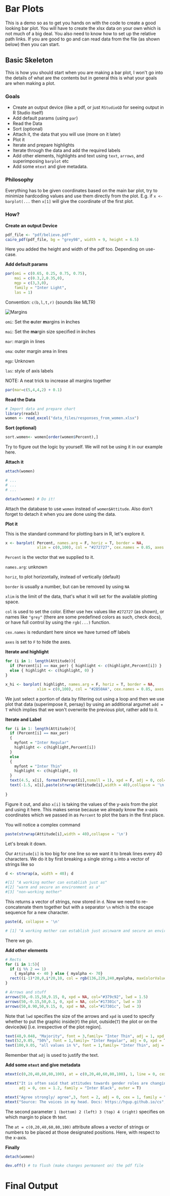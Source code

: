 # Bar Plots
This is a demo so as to get you hands on with the code to create a good looking bar plot. You will have to create the xlsx data on your own which is not much of a big deal. You also need to know how to set up the relative path links. If you are good to go and can read data from the file (as shown below) then you can start.


## Basic Skeleton

This is how you should start when you are making a bar plot, I won't go into the details of what are the contents but in general this is what your
goals are when making a plot.

### Goals

- Create an output device (like a pdf, or just `RStudioGD` for seeing output in R Studio itself)
- Add default params (using `par`)
- Read the Data
- Sort (optional)
- Attach it, the data that you will use (more on it later)
- Plot it
- Iterate and prepare highlights
- Iterate through the data and add the required labels
- Add other elements, highlights and text using `text`, `arrows`, and superimposing `barplot` etc
- Add some `mtext` and give metadata.

### Philosophy
Everything has to be given coordinates based on the main bar plot, try to minimize hardcoding values and use them directly from the plot.
E.g. if `x <- barplot(...` then `x[1]` will give the coordinate of the first plot.


### How?

**Create an output Device**

```r
pdf_file <- "pdf/believe.pdf"
cairo_pdf(pdf_file, bg = "grey98", width = 9, height = 6.5)
```
Here you added the height and width of the pdf too. Depending on use-case.


**Add default params**

```r
par(omi = c(0.65, 0.25, 0.75, 0.75),
    mai = c(0.3,2,0.35,0),
    mgp = c(3,3,0),
    family = "Inter Light",
    las = 1)

```
Convention: `c(b,l,t,r)` (sounds like MLTR)

![Margins](images/margins.png)

`omi`: Set the **o**uter **m**argins in **i**nches

`mai`: Set the **ma**rgin size specified in **i**nches 

`mar`: margin in lines

`oma`: outer margin area in lines

`mgp`: Unknown

`las`: style of axis labels


NOTE: A neat trick to increase all margins together
```r
par(mar=c(5,4,4,2) + 0.1)
```


**Read the Data**

```r
# Import data and prepare chart
library(readxl)
women <- read_excel("data_files/responses_from_women.xlsx")
```

**Sort (optional)**

```r
sort.women<- women[order(women$Percent),]
```
Try to figure out the logic by yourself. We will not be using it in our example here.


**Attach it**
```r
attach(women)

# ...
# ...
# ...

detach(women) # Do it!
```

Attach the database to use `women` instead of `women$Attitude`. Also don't forget
to detach it when you are done using the data.

**Plot it**

This is the standard command for plotting bars in R, let's explore it.

```r
x <- barplot( Percent, names.arg = F, horiz = T, border = NA,
              xlim = c(0,100), col = "#272727", cex.names = 0.85, axes = F)
```
`Percent` is the vector that we supplied to it.

`names.arg`: unknown

`horiz`, to plot horizontally, instead of vertically (default)

`border` is usually a number, but can be removed by using `NA`

`xlim` is the limit of the data, that's what it will set for the available plotting space.

`col` is used to set the color. Either use hex values like `#272727` (as shown), or names like `"grey"` (there are some predefined colors as such, check docs), or have full control by using the `rgb(...)` function.

`cex.names` is redundant here since we have turned off labels

`axes` is set to `F` to hide the axes.


**Iterate and highlight**

```r
for (i in 1: length(Attitude)){
  if (Percent[i] == max_per) { highlight <- c(highlight,Percent[i]) }
  else { highlight <- c(highlight, 0) }
}

x_hi <- barplot( highlight, names.arg = F, horiz = T, border = NA,
              xlim = c(0,100), col = "#2B50AA", cex.names = 0.85, axes = F, add = T)
```
We just select a portion of data by filtering out using a loop and then we use plot that data (superimpose it, persay) by using an additional argumet `add = T` which implies that we won't overwrite the previous plot, rather add to it.

**Iterate and Label**

```r
for (i in 1: length(Attitude)){
  if (Percent[i] == max_per)
  {
    myfont = "Inter Regular"
    highlight <- c(highlight,Percent[i])
  }
  else
  {
    myfont = "Inter Thin"
    highlight <- c(highlight, 0)
  }
  text(4.5, x[i], format(Percent[i],nsmall = 1), xpd = F, adj = 0, col= 'white', cex = 0.8, family = "Inter Light")
  text(-1.5, x[i],paste(strwrap(Attitude[i],width = 40),collapse = '\n'), xpd = NA, adj = 1, cex = 0.65, family = myfont)
  
}

```
Figure it out, and also `x[i]` is taking the values of the y-axis from the plot and using it here. This makes sense because we already know the x-axis coordinates which we passed in as `Percent` to plot the bars in the first place.

You will notice a complex command 
```r
paste(strwrap(Attitude[i],width = 40),collapse = '\n')
```
Let's break it down.

Our `Attitude[i]` is too big for one line so we want it to break lines every 40 characters. We do it by first breaking a single string `a` into a vector of strings like so

```r
d <- strwrap(a, width = 40); d

#[1] "A working mother can establish just as"
#[2] "warm and secure an environment as a"   
#[3] "non-working mother" 
```
This returns a vector of strings, now stored in `d`. Now we need to re-concatenate them together but with a separator `\n` which is the escape sequence for a new character.

```r
paste(d, collapse = '\n'

# [1] "A working mother can establish just as\nwarm and secure an environment as a\nnon-working mother"
```
There we go.

**Add other elements**

```r
# Rects
for (i in 1:5){
  if (i %% 2 == 1)
    { myalpha <- 40 } else { myalpha <- 70}
  rect((i-1)*20,0,i*20,10, col = rgb(136,229,240,myalpha, maxColorValue = 255), border = NA)
}

# Arrows and stuff
arrows(50,-0.15,50,9.15, 0, xpd = NA, col="#379c92", lwd = 1.5)
arrows(50,-0.15,50,0.1, 0, xpd = NA, col="#17301c", lwd = 3)
arrows(50,8.90,50,9.15, 0, xpd = NA, col="#17301c", lwd = 3) 

```
Note that `lwd` specifies the size of the arrows and `xpd` is used to specify whether to put the graphic inside(`F`) the plot, outside(`T`) the plot or on the device(`NA`) [i.e. irrespective of the plot region].

```r
text(48,9.048, "Majority", font = 3,family= "Inter Thin", adj = 1, xpd = T, cex = 0.7)
text(52,9.05, "50%", font = 1,family= "Inter Regular", adj = 0, xpd = T, cex = 0.7)
text(100,9.05, "all values in %", font = 1,family= "Inter Thin", adj = 1, xpd = T, cex = 0.6)
```
Remember that `adj` is used to justify the text.

**Add some `mtext` and give metadata**

```r
mtext(c(0,20,40,60,80,100), at = c(0,20,40,60,80,100), 1, line = 0, cex = 0.80)

mtext("It is often said that attitudes towards gender roles are changing",3, font=1, line = 1.6,
      adj = 0, cex = 1.2, family = "Inter Black", outer = T)

mtext("Agree strongly/ agree",3, font = 2, adj = 0, cex = 1, family = "Inter Thin", outer = T)
mtext("Source: The voices in my head. Docs: https://hgup.github.io/cs",1, font = 3, adj = 1, cex = 0.6, family = "Inter Light", outer = T)
```
The second parameter `1 (bottom) 2 (left) 3 (top) 4 (right)` specifies on which margin to place th text.

The `at = c(0,20,40,60,80,100)` attribute allows a vector of strings or numbers to be placed at those designated positions. Here, with respect to the x-axis.


**Finally**
```r
detach(women)

dev.off() # to flush (make changes permanent on) the pdf file
```

# Final Output

<object data="./pdfs/gender.pdf" width="1000px" height="700px" type='application/pdf'></object>
